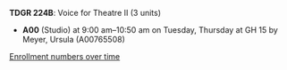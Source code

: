 **TDGR 224B**: Voice for Theatre II (3 units)

- **A00** (Studio) at 9:00 am–10:50 am on Tuesday, Thursday at GH 15 by Meyer, Ursula (A00765508)

[Enrollment numbers over time](./TDGR224B.tsv)
